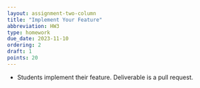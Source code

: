 ```yaml
---
layout: assignment-two-column
title: "Implement Your Feature"
abbreviation: HW3
type: homework
due_date: 2023-11-10
ordering: 2
draft: 1
points: 20
---
```


* Students implement their feature. Deliverable is a pull request.